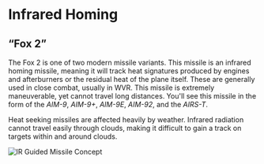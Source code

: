 # Infrared Homing

## “Fox 2”

The Fox 2 is one of two modern missile variants. This missile is an infrared homing missile, meaning it will track heat signatures produced by engines and afterburners or the residual heat of the plane itself. These are generally used in close combat, usually in WVR. This missile is extremely maneuverable, yet cannot travel long distances. You'll see this missile in the form of the _AIM-9_, _AIM-9+_, _AIM-9E_, _AIM-92_, and the _AIRS-T_.

Heat seeking missiles are affected heavily by weather. Infrared radiation cannot travel easily through clouds, making it difficult to gain a track on targets within and around clouds.

![IR Guided Missile Concept](/images/ir-concept.jpg)
